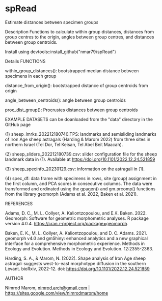 # spRead
Estimate distances between specimen groups 

Description
Functions to calculate within group distances, distances from group centres to the origin, angles between group centres, and distances between group centroids.

Install using devtools::install_github("nmar79/spRead")

Details
FUNCTIONS

within_group_distances(): bootstrapped median distance between specimens in each group

distance_from_origin(): bootstrapped distance of group centroids from origin

angle_between_centroids(): angle between group centroids

proc_dist_group(): Procrustes distances between group centroids

EXAMPLE DATASETS can be doanloaded from the "data" directory in the GitHub page

(1) sheep_lmrks_202212180740.TPS: landmarks and semisliding landmarks of Iron Age sheep astragals (Harding & Marom 2022) from three sites in northern Israel (Tel Dor, Tel Keisan, Tel Abel Beit Maacah). 

(2) sheep_sliders_202212180739.csv: slider configuration file for the sheep landmark data in (1). Available at https://doi.org/10.1101/2022.12.24.521859

(3) sheep_specinfo_20230129.csv: information on the astragali in (1). 

(4) spec_df: data frame with specimens in rows, site (group) assignment in the first column, and PCA scores in consecutive columns. The data were transformed and ordinated using the gpagen() and gm.prcomp() functions from the library geomorph (Adams et al. 2022, Baken et al. 2021).

REFERENCES

Adams, D. C., M. L. Collyer, A. Kaliontzopoulou, and E.K. Baken. 2022. Geomorph: Software for geometric morphometric analyses. R package version 4.0.4. https://cran.r-project.org/package=geomorph.

Baken, E. K., M. L. Collyer, A. Kaliontzopoulou, and D. C. Adams. 2021. geomorph v4.0 and gmShiny: enhanced analytics and a new graphical interface for a comprehensive morphometric experience. Methods in Ecology and Evolution. Methods in Ecology and Evolution. 12:2355-2363.

Harding, S. A., & Marom, N. (2022). Shape analysis of Iron Age sheep astragali suggests west-to-east morphotype diffusion in the southern Levant. bioRxiv, 2022-12. doi: https://doi.org/10.1101/2022.12.24.521859

AUTHOR

Nimrod Marom, nimrod.arch@gmail.com | https://sites.google.com/view/nimrodmarom/home
